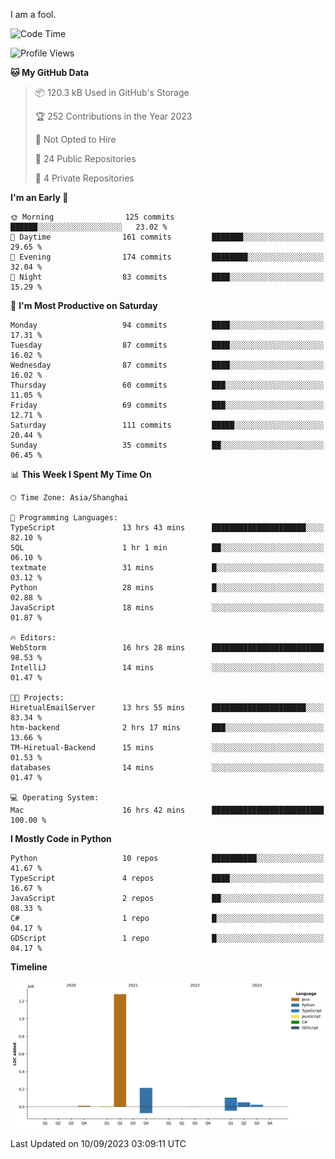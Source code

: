 I am a fool.

<!--START_SECTION:waka-->
![Code Time](http://img.shields.io/badge/Code%20Time-685%20hrs%2028%20mins-blue)

![Profile Views](http://img.shields.io/badge/Profile%20Views-2-blue)

**🐱 My GitHub Data** 

> 📦 120.3 kB Used in GitHub's Storage 
 > 
> 🏆 252 Contributions in the Year 2023
 > 
> 🚫 Not Opted to Hire
 > 
> 📜 24 Public Repositories 
 > 
> 🔑 4 Private Repositories 
 > 
**I'm an Early 🐤** 

```text
🌞 Morning                125 commits         ██████░░░░░░░░░░░░░░░░░░░   23.02 % 
🌆 Daytime                161 commits         ███████░░░░░░░░░░░░░░░░░░   29.65 % 
🌃 Evening                174 commits         ████████░░░░░░░░░░░░░░░░░   32.04 % 
🌙 Night                  83 commits          ████░░░░░░░░░░░░░░░░░░░░░   15.29 % 
```
📅 **I'm Most Productive on Saturday** 

```text
Monday                   94 commits          ████░░░░░░░░░░░░░░░░░░░░░   17.31 % 
Tuesday                  87 commits          ████░░░░░░░░░░░░░░░░░░░░░   16.02 % 
Wednesday                87 commits          ████░░░░░░░░░░░░░░░░░░░░░   16.02 % 
Thursday                 60 commits          ███░░░░░░░░░░░░░░░░░░░░░░   11.05 % 
Friday                   69 commits          ███░░░░░░░░░░░░░░░░░░░░░░   12.71 % 
Saturday                 111 commits         █████░░░░░░░░░░░░░░░░░░░░   20.44 % 
Sunday                   35 commits          ██░░░░░░░░░░░░░░░░░░░░░░░   06.45 % 
```


📊 **This Week I Spent My Time On** 

```text
🕑︎ Time Zone: Asia/Shanghai

💬 Programming Languages: 
TypeScript               13 hrs 43 mins      █████████████████████░░░░   82.10 % 
SQL                      1 hr 1 min          ██░░░░░░░░░░░░░░░░░░░░░░░   06.10 % 
textmate                 31 mins             █░░░░░░░░░░░░░░░░░░░░░░░░   03.12 % 
Python                   28 mins             █░░░░░░░░░░░░░░░░░░░░░░░░   02.88 % 
JavaScript               18 mins             ░░░░░░░░░░░░░░░░░░░░░░░░░   01.87 % 

🔥 Editors: 
WebStorm                 16 hrs 28 mins      █████████████████████████   98.53 % 
IntelliJ                 14 mins             ░░░░░░░░░░░░░░░░░░░░░░░░░   01.47 % 

🐱‍💻 Projects: 
HiretualEmailServer      13 hrs 55 mins      █████████████████████░░░░   83.34 % 
htm-backend              2 hrs 17 mins       ███░░░░░░░░░░░░░░░░░░░░░░   13.66 % 
TM-Hiretual-Backend      15 mins             ░░░░░░░░░░░░░░░░░░░░░░░░░   01.53 % 
databases                14 mins             ░░░░░░░░░░░░░░░░░░░░░░░░░   01.47 % 

💻 Operating System: 
Mac                      16 hrs 42 mins      █████████████████████████   100.00 % 
```

**I Mostly Code in Python** 

```text
Python                   10 repos            ██████████░░░░░░░░░░░░░░░   41.67 % 
TypeScript               4 repos             ████░░░░░░░░░░░░░░░░░░░░░   16.67 % 
JavaScript               2 repos             ██░░░░░░░░░░░░░░░░░░░░░░░   08.33 % 
C#                       1 repo              █░░░░░░░░░░░░░░░░░░░░░░░░   04.17 % 
GDScript                 1 repo              █░░░░░░░░░░░░░░░░░░░░░░░░   04.17 % 
```



**Timeline**

![Lines of Code chart](https://raw.githubusercontent.com/VeejaLiu/VeejaLiu/master/assets/bar_graph.png)


 Last Updated on 10/09/2023 03:09:11 UTC
<!--END_SECTION:waka-->
